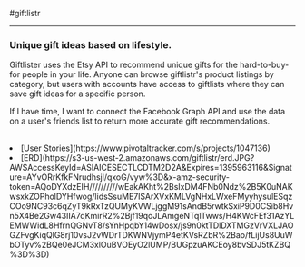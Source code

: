 #giftlistr

<hr>

### Unique gift ideas based on lifestyle. 

<p> Giftlister uses the Etsy API to recommend unique gifts for the hard-to-buy-for people in your life. Anyone can browse giftlistr's product listings by category, but users with accounts have access to giftlists where they can save gift ideas for a specific person. </p>

<p>If I have time, I want to connect the Facebook Graph API and use the data on a user's friends list to return more accurate gift recommendations.</p>

<br>

<li>[User Stories](https://www.pivotaltracker.com/s/projects/1047136)</li>

<li>[ERD](https://s3-us-west-2.amazonaws.com/giftlistr/erd.JPG?AWSAccessKeyId=ASIAICESECTLCDTM2D2A&Expires=1395963116&Signature=AYvORrKfkFNrudhsjl/qxoG/vyw%3D&x-amz-security-token=AQoDYXdzEIH//////////wEakAKht%2BsIxDM4FNb0Ndz%2B5K0uNAKwsxkZOPholDYHfwog/lidsSsuME7lSArXVxKMLVgNHxLWxeFMyyhysulESqzCOo9NC93c6qZyT9kRxTzQUMyKVWLjggM91sAndB5rwtkSxiP9D0CSib8Hvn5X4Be2Gw43IIA7qKmirR2%2Bjf19qoJLAmgeNTqlTwws/H4KWcFEf31AzYLEMWWidL8HfrnQGNvT8/sYnHpqbY14wDosx/js9n0ktTDlDXTMGzVrVXLJAOGZFvgKiqQlG8rj10vsJ2vWDrTDKWNVjymP4etKVsRZbR%2Bao/fLijUs8UuWbOTyv%2BQe0eJCM3xlOuBVOEyO2lUMP/BUGpzuAKCEoy8bvSDJ5tKZBQ%3D%3D)</li>